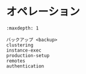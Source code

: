 # オペレーション

```{toctree}
:maxdepth: 1

バックアップ <backup>
clustering
instance-exec
production-setup
remotes
authentication
```
